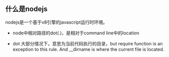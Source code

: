 


## 什么是nodejs
nodejs是一个基于v8引擎的javascript运行时环境。



- node中相对路径的dot(.)，是相对于command line中的location

- dot 大部分情况下，意思为当前代码执行的目录，but require function is an exception to this rule.
And __dirname is where the current file is located.
